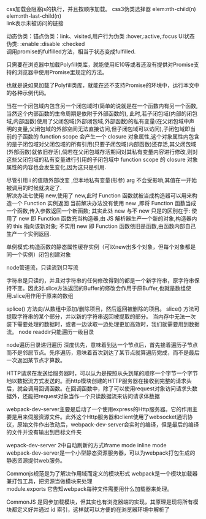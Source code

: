 css加载会阻塞js的执行，并且按顺序加载。
css3伪类选择器 elem:nth-child(n)  elem:nth-last-child(n)  
link表示未被访问的链接  

动态伪类：锚点伪类：link、visited,用户行为伪类 :hover,:active,:focus
UI状态伪类: :enable :disable :checked  
调用promise的fulfilled方法，相当于状态变成fulfilled.   

只需要在浏览器中加载Polyfill类库，就能使用IE10等或者还没有提供对Promise支持的浏览器中使用Promise里规定的方法。

也就是说如果加载了Polyfill类库，就能在还不支持Promise的环境中，运行本文中的各种示例代码。  

当在一个闭包域内包含另一个闭包域时(简单的说就是在一个函数内有另一个函数,当然这个内部函数的生命周期是依附于外部函数的), 此时,若子闭包域(内部的闭包域,内部函数)使用了父闭包域(外部闭包域,外部函数)的私有变量(在父闭包域中声明的变量,父闭包域的外部空间无法直接访问,但子闭包域可以访问),子闭包域即当前的子函数的 function scope 会产生一个 closure 对象属性,这个对象属性内包含的是子闭包域对父闭包域的所有引用(只要子闭包域(内部函数)还存活,其父闭包域(外部函数)就依旧存活),倘若在父闭包域存活期间对其私有变量内容进行修改,则对这些父闭包域的私有变量进行引用的子闭包域中 function scope 的 closure 对象属性的内容也会发生变化,因为这只是引用.   

尽管引用 i 的值随外部改变 ,但本地私有变量(形参) arg 不会受影响,其值在一开始被调用的时候就决定了.  
解决办法七使用 new,使用了 new,此时 Function 函数就被当成构造器可以用来构造一个 Function 实例返回
        当前解决办法没有使用 new ,即将 Function 函数当成一个函数,传入参数返回一个新函数;
        其实此处 new 与不 new 只是的区别在于:
            使用了 new 即 Function 函数充当构造器,由 JS 解析器生产一个新的对象,构造器内的 this 指向该新对象;
            不实用 new 即 Function 函数依旧是函数,由函数内部自己生产一个实例返回.


单例模式:构造函数的静态属性缓存实例（可以new出多个对象，但每个对象都是同一个实例）闭包创建对象  


node管道流，只读流到只写流

字符串是只读的，并且对字符串的任何修改得到的都是一个新字符串，原字符串保持不变。因此对.slice方法返回的Buffer的修改会作用于原Buffer,也就是数组使用.slice用作用于原来的数组   

splice() 方法向/从数组中添加/删除项目，然后返回被删除的项目。
slice() 方法可提取字符串的某个部分，并以新的字符串返回被提取的部分。
当内存中无法一次装下需要处理的数据时，或者一边读取一边处理更加高效时，我们就需要用到数据流。
node readdir只能遍历一级目录

node遍历目录递归遍历
深度优先，意味着到达一个节点后，首先接着遍历子节点而不是邻居节点。先序遍历，意味着首次到达了某节点就算遍历完成，而不是最后一次返回某节点才算数。


HTTP请求在发送给服务器时，可以认为是按照从头到尾的顺序一个字节一个字节地以数据流方式发送的。而http模块创建的HTTP服务器在接收到完整的请求头后，就会调用回调函数。在回调函数中，除了可以使用request对象访问请求头数据外，还能把request对象当作一个只读数据流来访问请求体数据

webpack-dev-server主要是启动了一个使用express的Http服务器。它的作用主要是用来伺服资源文件。此外这个Http服务器和client使用了websocket通讯协议，原始文件作出改动后，webpack-dev-server会实时的编译，但是最后的编译的文件并没有输出到目标文件夹  

wepack-dev-server 2中自动刷新的方式iframe mode inline mode   
webpack-dev-server是一个小型静态资源服务器，可以为webpack打包生成的静态资源提供web服务。  


Commonjs规范是为了解决作用域而定义的模块形式
webpack是一个模块加载器兼打包工具，把资源当做模块来处理  
module.exports 它告知webpack每种文件需要用什么加载器来处理。  

CommonJS 是同步加载模块，但其实也有浏览器端的实现，其原理是现将所有模块都定义好并通过 id 索引，这样就可以方便的在浏览器环境中解析了